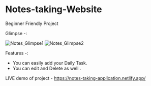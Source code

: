 # Notes-taking-Website

Beginner Friendly Project 

Glimpse -: 

![Notes_Glimpse1](https://user-images.githubusercontent.com/105920415/194698793-b61fd66f-a200-485e-9ed5-01b395159057.png)
![Notes_Glimpse2](https://user-images.githubusercontent.com/105920415/194698821-0497a69b-1c2d-40fb-962f-3fd3f000c938.png)

Features -: 
   * You can easily add your Daily Task. 
   * You can edit and Delete as well .


LIVE demo of project - https://notes-taking-application.netlify.app/
